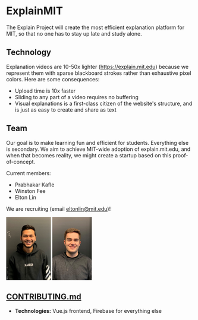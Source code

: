 # ExplainMIT
The Explain Project will create the most efficient explanation platform for MIT, so that no one has to stay up late and study alone.

## Technology
Explanation videos are 10-50x lighter (https://explain.mit.edu) because we represent them with sparse blackboard strokes rather than exhaustive pixel colors. Here are some consequences: 
- Upload time is 10x faster 
- Sliding to any part of a video requires no buffering
- Visual explanations is a first-class citizen of the website's structure, and is just as easy to create and share as text

## Team
Our goal is to make learning fun and efficient for students. Everything else is secondary. We aim to achieve MIT-wide adoption of explain.mit.edu, and when that becomes reality, we might create a startup based on this proof-of-concept. 

Current members: 
- Prabhakar Kafle
- Winston Fee
- Elton Lin

We are recruiting (email eltonlin@mit.edu)!

<p float="left">
  <img src="documentation/Prabhakar.jpg" alt="member photo" height="170"/>
  <img src="documentation/Winston.jpg" alt="member photo" height="170"/>
</p>

## [CONTRIBUTING.md](documentation/CONTRIBUTING.md)
- **Technologies:** Vue.js frontend, Firebase for everything else
                                                                    

                                                                    
                                                             
